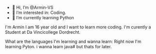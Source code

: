 - 👋 Hi, I’m @Armin-VS
- 👀 I’m interested in: Coding.
- 🌱 I’m currently learning Python

I'm Armin I am 16 year old and I want to learn more coding.
I'm curently a Student at Da Vincicollege Dordrecht.

What are the languages I'm learning and wanna learn:
Right now I'm learning Pyton. i wanna learn java# but thats for later.
